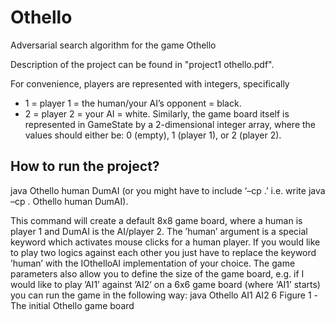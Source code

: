 # Othello
Adversarial search algorithm for the game Othello

Description of the project can be found in "project1 othello.pdf".

For convenience, players are represented with integers, specifically
* 1 = player 1 = the human/your AI’s opponent = black.
* 2 = player 2 = your AI = white.
Similarly, the game board itself is represented in GameState by a 2-dimensional integer array, where the values should either be: 0 (empty), 1 (player 1), or 2 (player 2).

## How to run the project?

java Othello human DumAI (or you might have to include ‘–cp .’ i.e. write java –cp . Othello human DumAI).

This command will create a default 8x8 game board, where a human is player 1 and DumAI is the AI/player 2. The ’human’ argument is a special keyword which activates mouse clicks for a human player. If you would like to play two logics against each other you just have to replace the keyword ’human’ with the IOthelloAI implementation of your choice. The game parameters also allow you to define the size of the game board, e.g. if I would like to play ’AI1’ against ’AI2’ on a 6x6 game board (where ‘AI1’ starts) you can run the game in the following way:
java Othello AI1 AI2 6
Figure 1 -The initial Othello game board
